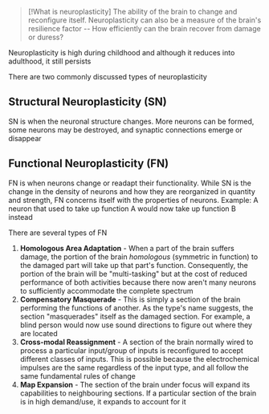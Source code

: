 >[!What is neuroplasticity]
>The ability of the brain to change and reconfigure itself. Neuroplasticity can also be a measure of the brain's resilience factor -- How efficiently can the brain recover from damage or duress?

Neuroplasticity is high during childhood and although it reduces into adulthood, it still persists

There are two commonly discussed types of neuroplasticity

## Structural Neuroplasticity (SN)
SN is when the neuronal structure changes. More neurons can be formed, some neurons may be destroyed, and synaptic connections emerge or disappear

## Functional Neuroplasticity (FN)
FN is when neurons change or readapt their functionality. While SN is the change in the density of neurons and how they are reorganized in quantity and strength, FN concerns itself with the properties of neurons. Example: A neuron that used to take up function A would now take up function B instead

There are several types of FN
1. **Homologous Area Adaptation** - When a part of the brain suffers damage, the portion of the brain *homologous* (symmetric in function) to the damaged part will take up that part's function. Consequently, the portion of the brain will be "multi-tasking" but at the cost of reduced performance of both activities because there now aren't many neurons to sufficiently accommodate the complete spectrum
2. **Compensatory Masquerade** - This is simply a section of the brain performing the functions of another. As the type's name suggests, the section "masquerades" itself as the damaged section. For example, a blind person would now use sound directions to figure out where they are located
4. **Cross-modal Reassignment** - A section of the brain normally wired to process a particular input/group of inputs is reconfigured to accept different classes of inputs. This is possible because the electrochemical impulses are the same regardless of the input type, and all follow the same fundamental rules of change
5. **Map Expansion** - The section of the brain under focus will expand its capabilities to neighbouring sections. If a particular section of the brain is in high demand/use, it expands to account for it